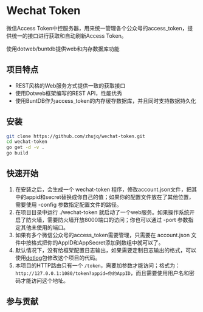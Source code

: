 # Wechat Token
微信Access Token中控服务器，用来统一管理各个公众号的access_token，提供统一的接口进行获取和自动刷新Access Token。

使用dotweb/buntdb提供web和内存数据库功能


## 项目特点

* REST风格的Web服务方式提供一致的获取接口
* 使用Dotweb框架编写的REST API，性能优秀
* 使用BuntDB作为access_token的内存缓存数据库，并且同时支持数据持久化


## 安装

```bash
git clone https://github.com/zhujq/wechat-token.git
cd wechat-token
go get -d -v .
go build
```


## 快速开始

1. 在安装之后，会生成一个 wechat-token 程序，修改account.json文件，把其中的appid和secret替换成你自己的值；如果你的配置文件放在了其他位置，需要使用 -config
参数指定配置文件的路径。
2. 在项目目录中运行 ./wechat-token 就启动了一个web服务。如果操作系统开启了防火墙，需要防火墙开放8000端口的访问；你也可以通过 -port 参数指定其他未使用的端口。
3. 如果有多个微信公众号的access_token需要管理，只需要在 account.json 文件中按格式把你的AppID和AppSecret添加到数组中就可以了。
4. 默认情况下，没有给框架配置日志输出，如果需要定制日志输出的格式，可以使用[dotlog](https://github.com/devfeel/dotlog)包修改这个项目的代码。
5. 本项目的HTTP路由只有一个 `/token`，需要加参数才能访问；格式为：`http://127.0.0.1:1080/token?appid=你的AppID`，而且需要使用用户名和密码才能访问这个地址。


## 参与贡献


